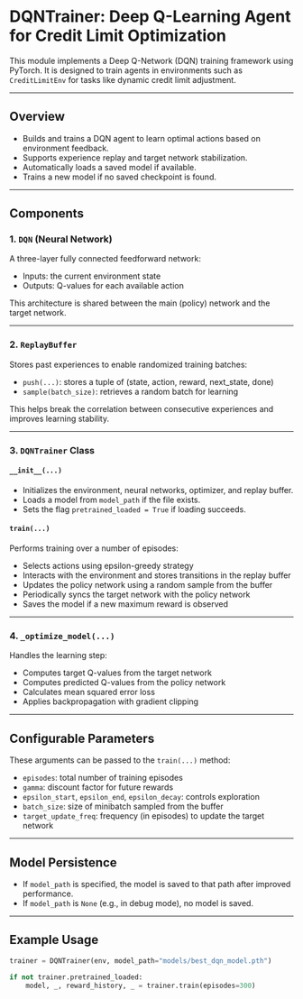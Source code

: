 # DQNTrainer: Deep Q-Learning Agent for Credit Limit Optimization

This module implements a Deep Q-Network (DQN) training framework using PyTorch. It is designed to train agents in environments such as `CreditLimitEnv` for tasks like dynamic credit limit adjustment.

---

## Overview

- Builds and trains a DQN agent to learn optimal actions based on environment feedback.
- Supports experience replay and target network stabilization.
- Automatically loads a saved model if available.
- Trains a new model if no saved checkpoint is found.

---

## Components

### 1. `DQN` (Neural Network)
A three-layer fully connected feedforward network:
- Inputs: the current environment state
- Outputs: Q-values for each available action

This architecture is shared between the main (policy) network and the target network.

---

### 2. `ReplayBuffer`
Stores past experiences to enable randomized training batches:
- `push(...)`: stores a tuple of (state, action, reward, next_state, done)
- `sample(batch_size)`: retrieves a random batch for learning

This helps break the correlation between consecutive experiences and improves learning stability.

---

### 3. `DQNTrainer` Class

#### `__init__(...)`
- Initializes the environment, neural networks, optimizer, and replay buffer.
- Loads a model from `model_path` if the file exists.
- Sets the flag `pretrained_loaded = True` if loading succeeds.

#### `train(...)`
Performs training over a number of episodes:
- Selects actions using epsilon-greedy strategy
- Interacts with the environment and stores transitions in the replay buffer
- Updates the policy network using a random sample from the buffer
- Periodically syncs the target network with the policy network
- Saves the model if a new maximum reward is observed

---

### 4. `_optimize_model(...)`
Handles the learning step:
- Computes target Q-values from the target network
- Computes predicted Q-values from the policy network
- Calculates mean squared error loss
- Applies backpropagation with gradient clipping

---

## Configurable Parameters

These arguments can be passed to the `train(...)` method:
- `episodes`: total number of training episodes
- `gamma`: discount factor for future rewards
- `epsilon_start`, `epsilon_end`, `epsilon_decay`: controls exploration
- `batch_size`: size of minibatch sampled from the buffer
- `target_update_freq`: frequency (in episodes) to update the target network

---

## Model Persistence

- If `model_path` is specified, the model is saved to that path after improved performance.
- If `model_path` is `None` (e.g., in debug mode), no model is saved.

---

## Example Usage

```python
trainer = DQNTrainer(env, model_path="models/best_dqn_model.pth")

if not trainer.pretrained_loaded:
    model, _, reward_history, _ = trainer.train(episodes=300)
